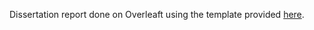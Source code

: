 Dissertation report done on Overleaft using the template provided [here](https://www.overleaf.com/latex/templates/university-of-glasgow-level-4-computing-science-project-template/spqpnkvzjdbw).